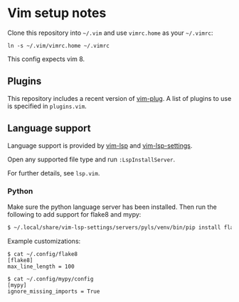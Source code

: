 # Vim setup notes

Clone this repository into `~/.vim` and use `vimrc.home` as your
`~/.vimrc`:

```
ln -s ~/.vim/vimrc.home ~/.vimrc
```

This config expects vim 8.

## Plugins

This repository includes a recent version of
[vim-plug](https://github.com/junegunn/vim-plug). A list of plugins to use is
specified in `plugins.vim`.

## Language support

Language support is provided by [vim-lsp] and [vim-lsp-settings].

[vim-lsp]: https://github.com/mattn/vim-lsp-settings/
[vim-lsp-settings]: https://github.com/mattn/vim-lsp-settings/

Open any supported file type and run `:LspInstallServer`.

For further details, see `lsp.vim`.

### Python

Make sure the python language server has been installed. Then run the following to add support for
flake8 and mypy:

```sh
$ ~/.local/share/vim-lsp-settings/servers/pyls/venv/bin/pip install flake8 mypy pyls_mypy future
```

Example customizations:

```
$ cat ~/.config/flake8
[flake8]
max_line_length = 100

$ cat ~/.config/mypy/config
[mypy]
ignore_missing_imports = True
```
